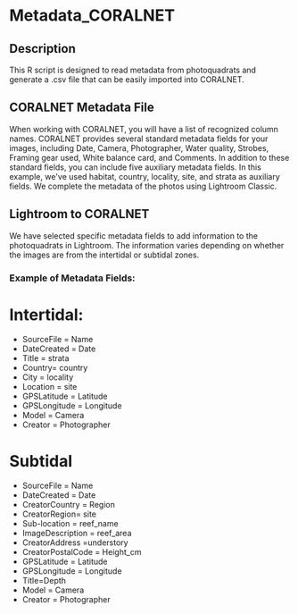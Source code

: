 # Metadata_CORALNET

## Description
This R script is designed to read metadata from photoquadrats and generate a .csv file that can be easily imported into CORALNET.

## CORALNET Metadata File
When working with CORALNET, you will have a list of recognized column names. CORALNET provides several standard metadata fields for your images, including Date, Camera, Photographer, Water quality, Strobes, Framing gear used, White balance card, and Comments. In addition to these standard fields, you can include five auxiliary metadata fields. In this example, we've used habitat, country, locality, site, and strata as auxiliary fields. We complete the metadata of the photos using Lightroom Classic.

## Lightroom to CORALNET
We have selected specific metadata fields to add information to the photoquadrats in Lightroom. The information varies depending on whether the images are from the intertidal or subtidal zones.

### Example of Metadata Fields:

# Intertidal:
- SourceFile = Name 
- DateCreated = Date
- Title = strata
- Country= country
- City = locality
- Location = site
- GPSLatitude = Latitude
- GPSLongitude = Longitude
- Model = Camera
- Creator = Photographer

# Subtidal
- SourceFile = Name 
- DateCreated = Date
- CreatorCountry = Region
- CreatorRegion= site
- Sub-location = reef_name
- ImageDescription = reef_area
- CreatorAddress =understory
- CreatorPostalCode = Height_cm
- GPSLatitude = Latitude
- GPSLongitude = Longitude
- Title=Depth
- Model = Camera
- Creator = Photographer


